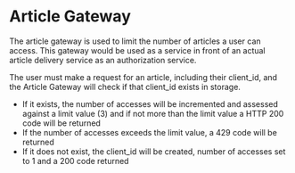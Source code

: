 # Article Gateway

The article gateway is used to limit the number of articles a user can access.
This gateway would be used as a service in front of an actual article delivery service as an authorization service.

The user must make a request for an article, including their client_id, and the Article Gateway will check if that client_id exists in storage.
- If it exists, the number of accesses will be incremented and assessed against a limit value (3) and if not more than the limit value a HTTP 200 code will be returned
- If the number of accesses exceeds the limit value, a 429 code will be returned
- If it does not exist, the client_id will be created, number of accesses set to 1 and a 200 code returned

